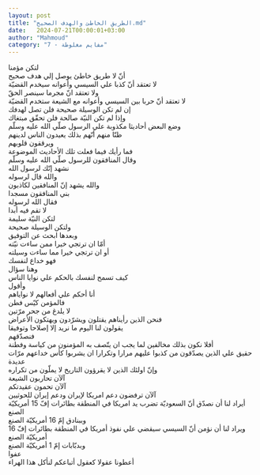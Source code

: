 ```yaml
---
layout: post
title: "الطريق الخاطئ والهدف الصحيح.md"
date:   2024-07-21T00:00:01+03:00
author: "Mahmoud"
category: "7 - مفايم مغلوطة"
---
```

لتكن مؤمنا\
أنّ لا طريق خاطئ يوصل إلي هدف صحيح\
لا تعتقد أنّ كذبا علي السيسي وأعوانه سيخدم القضيّة\
ولا تعتقد انّ مجرما سينصر الحقّ\
لا تعتقد أنّ حربا بين السيسي وأعوانه مع الشيعة ستخدم
القضيّة\
إن لم تكن الوسيلة صحيحة فلن تصل لهدفك\
وإذا لم تكن النيّة صالحة فلن تحقّق مبتغاك\
وضع البعض أحاديثا مكذوبة علي الرسول صلّي الله عليه
وسلّم\
ظنّا منهم أنّهم بذلك يعيدون الناس لدينهم\
ويرققون قلوبهم\
فما رأيك فيما فعلت تلك الأحاديث الموضوعة\
وقال المنافقون للرسول صلّي الله عليه وسلّم\
نشهد إنّك لرسول الله\
والله قال لرسوله\
والله يشهد إنّ المنافقين لكاذبون\
بني المنافقون مسجدا\
فقال الله لرسوله\
لا تقم فيه أبدا\
لتكن النيّة سليمة\
ولتكن الوسيلة صحيحة\
وبعدها ابحث عن التوفيق\
أمّا ان ترتجي خيرا ممن ساءت نيّته\
أو ان ترتجي خيرا مما ساءت وسيلته\
فهو خداع لنفسك\
وهنا سؤال\
كيف تسمح لنفسك بالحكم علي نوايا الناس\
وأقول\
أنا أحكم علي أفعالهم لا نواياهم\
فالمؤمن كيّس فطن\
لا يلدغ من جحر مرّتين\
فنحن الذين رأيناهم يقتلون ويشرّدون ويهتكون
الأعراض\
يقولون لنا اليوم ما نريد إلا إصلاحا وتوفيقا\
فنصدّقهم\
أفلا نكون بذلك مخالفين لما يجب ان يتّصف به المؤمنون من
كياسة وفطنة\
حقيق علي الذين يصدّقون من كذبوا عليهم مرارا وتكرارا ان
يشربوا كأس خداعهم مرّات عديدة\
وإنّ اولئك الذين لا يقرؤون التاريخ لا يملّون من
تكراره\
آلآن تحاربون الشيعة\
آلآن تحمون عقيدتكم\
آلآن ترفضون دعم امريكا لإيران ودعم إيران
للحوثيين\
أيراد لنا أن نصدّق أنّ السعوديّة تضرب يد امريكا في المنطقة
بطائرات إفّ 15 أمريكيّة الصنع\
وببنادق إمّ 16 أمريكيّة الصنع\
ويراد لنا أن نؤمن أنّ السيسي سيقضي علي نفوذ أمريكا في
المنطقة بطائرات إفّ 16 أمريكيّة الصنع\
وبدبّابات إمّ 1 أمريكيّة الصنع\
عفوا\
أعطونا عقولا كعقول أتباعكم لنأكل هذا الهراء
